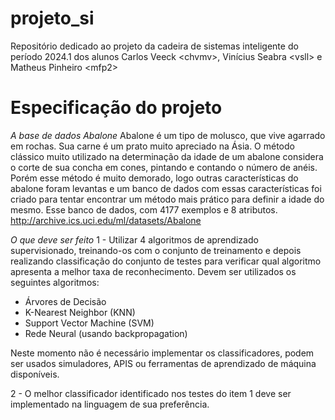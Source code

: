 # projeto_si
Repositório dedicado ao projeto da cadeira de sistemas inteligente do período 2024.1 dos alunos Carlos Veeck &lt;chvmv>, Vinícius Seabra &lt;vsll> e Matheus Pinheiro &lt;mfp2>

# Especificação do projeto
*A base de dados Abalone*
Abalone é um tipo de molusco, que vive agarrado em rochas. Sua carne é um prato
muito apreciado na Ásia. O método clássico muito utilizado na determinação da
idade de um abalone considera o corte de sua concha em cones, pintando e
contando o número de anéis. Porém esse método é muito demorado, logo outras
características do abalone foram levantas e um banco de dados com essas
características foi criado para tentar encontrar um método mais prático para definir a
idade do mesmo.
Esse banco de dados, com 4177 exemplos e 8 atributos.
http://archive.ics.uci.edu/ml/datasets/Abalone

*O que deve ser feito*
1 - Utilizar 4 algoritmos de aprendizado supervisionado, treinando-os com o conjunto
de treinamento e depois realizando classificação do conjunto de testes para verificar
qual algoritmo apresenta a melhor taxa de reconhecimento. Devem ser utilizados os
seguintes algoritmos:
- Árvores de Decisão
- K-Nearest Neighbor (KNN)
- Support Vector Machine (SVM)
- Rede Neural (usando backpropagation)

Neste momento não é necessário implementar os classificadores, podem ser
usados simuladores, APIS ou ferramentas de aprendizado de máquina disponíveis.

2 - O melhor classificador identificado nos testes do item 1 deve ser implementado
na linguagem de sua preferência.
